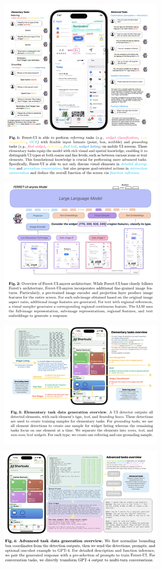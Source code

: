 ![](../assets/Ferret-UI-01.png)

![](../assets/Ferret-UI-02.png)

![](../assets/Ferret-UI-03.png)

![](../assets/Ferret-UI-04.png)

